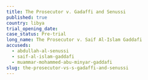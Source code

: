 ```yaml
---
title: The Prosecutor v. Gadaffi and Senussi
published: true
country: libya
trial_opening_date:
case_status: Pre-trial
long_name: The Prosecutor v. Saif Al-Islam Gaddafi
accuseds:
  - abdullah-al-senussi
  - saif-al-islam-gaddafi
  - muammar-mohammed-abu-minyar-gaddafi
slug: the-prosecutor-vs-s-gadaffi-and-senussi
---
```



